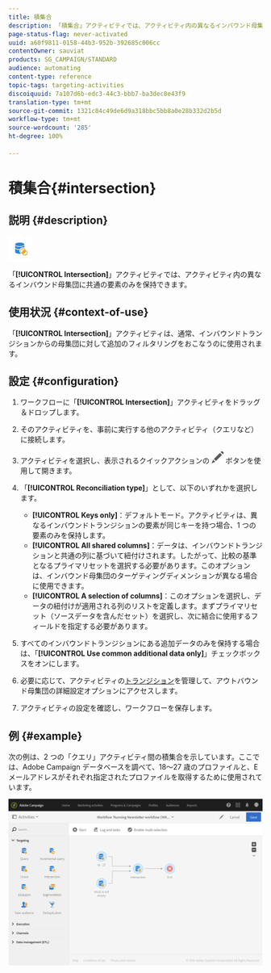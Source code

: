 ```yaml
---
title: 積集合
description: 「積集合」アクティビティでは、アクティビティ内の異なるインバウンド母集団に共通の要素のみを保持できます。
page-status-flag: never-activated
uuid: a60f9811-0158-44b3-952b-392685c006cc
contentOwner: sauviat
products: SG_CAMPAIGN/STANDARD
audience: automating
content-type: reference
topic-tags: targeting-activities
discoiquuid: 7a107d6b-edc3-44c3-bbb7-ba3dec8e43f9
translation-type: tm+mt
source-git-commit: 1321c84c49de6d9a318bbc5bb8a0e28b332d2b5d
workflow-type: tm+mt
source-wordcount: '285'
ht-degree: 100%

---
```



# 積集合{#intersection}

## 説明 {#description}

![](assets/intersection.png)

「**[!UICONTROL Intersection]**」アクティビティでは、アクティビティ内の異なるインバウンド母集団に共通の要素のみを保持できます。

## 使用状況 {#context-of-use}

「**[!UICONTROL Intersection]**」アクティビティは、通常、インバウンドトランジションからの母集団に対して追加のフィルタリングをおこなうのに使用されます。

## 設定 {#configuration}

1. ワークフローに「**[!UICONTROL Intersection]**」アクティビティをドラッグ＆ドロップします。
1. そのアクティビティを、事前に実行する他のアクティビティ（クエリなど）に接続します。
1. アクティビティを選択し、表示されるクイックアクションの ![](assets/edit_darkgrey-24px.png) ボタンを使用して開きます。
1. 「**[!UICONTROL Reconciliation type]**」として、以下のいずれかを選択します。

   * **[!UICONTROL Keys only]**：デフォルトモード。アクティビティは、異なるインバウンドトランジションの要素が同じキーを持つ場合、1 つの要素のみを保持します。
   * **[!UICONTROL All shared columns]**：データは、インバウンドトランジションと共通の列に基づいて紐付けされます。したがって、比較の基準となるプライマリセットを選択する必要があります。このオプションは、インバウンド母集団のターゲティングディメンションが異なる場合に使用できます。
   * **[!UICONTROL A selection of columns]**：このオプションを選択し、データの紐付けが適用される列のリストを定義します。まずプライマリセット（ソースデータを含んだセット）を選択し、次に結合に使用するフィールドを指定する必要があります。

1. すべてのインバウンドトランジションにある追加データのみを保持する場合は、「**[!UICONTROL Use common additional data only]**」チェックボックスをオンにします。
1. 必要に応じて、アクティビティの[トランジション](../../automating/using/activity-properties.md)を管理して、アウトバウンド母集団の詳細設定オプションにアクセスします。
1. アクティビティの設定を確認し、ワークフローを保存します。

## 例 {#example}

次の例は、2 つの「クエリ」アクティビティ間の積集合を示しています。ここでは、Adobe Campaign データベースを調べて、18～27 歳のプロファイルと、E メールアドレスがそれぞれ指定されたプロファイルを取得するために使用されています。

![](assets/wkf_intersection_example.png)


